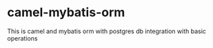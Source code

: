 # camel-mybatis-orm
This is camel and mybatis orm with postgres db integration with basic operations
